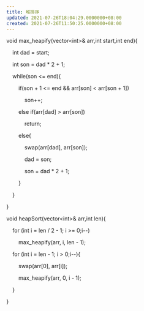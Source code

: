 ```yaml
---
title: 堆排序
updated: 2021-07-26T18:04:29.0000000+08:00
created: 2021-07-26T11:50:25.0000000+08:00
---
```


void max_heapify(vector\<int>& arr,int start,int end){

    int dad = start;

    int son = dad \* 2 + 1;

    while(son \<= end){

        if(son + 1 \<= end && arr\[son\] \< arr\[son + 1\])

            son++;

        else if(arr\[dad\] > arr\[son\])

            return;

        else{

            swap(arr\[dad\], arr\[son\]);

            dad = son;

            son = dad \* 2 + 1;

        }

    }

}

void heapSort(vector\<int>& arr,int len){

    for (int i = len / 2 - 1; i >= 0;i--)

        max_heapify(arr, i, len - 1);

    for (int i = len - 1; i > 0;i--){

        swap(arr\[0\], arr\[i\]);

        max_heapify(arr, 0, i - 1);

    }

}
